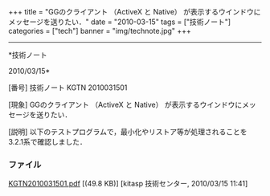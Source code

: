 ﻿+++
title = "GGのクライアント （ActiveX と Native） が表示するウインドウにメッセージを送りたい．"
date = "2010-03-15"
tags = ["技術ノート"]
categories = ["tech"]
banner = "img/technote.jpg"
+++

-----------------------------------------------------------------------------------------------------------------------------

*技術ノート

2010/03/15*


[番号]
技術ノート KGTN 2010031501

[現象]
GGのクライアント （ActiveX と Native）
が表示するウインドウにメッセージを送りたい．

[説明]
以下のテストプログラムで，最小化やリストア等が処理されることを3.2.1系で確認しました．


### ファイル

 
 


[KGTN2010031501.pdf](http://techreport.kitasp.net/attachments/download/94/KGTN2010031501.pdf)
 [(49.8 KB)] [kitasp 技術センター, 2010/03/15
11:41]


 


 

